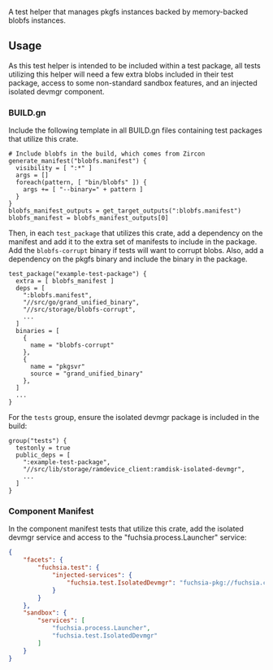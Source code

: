 
A test helper that manages pkgfs instances backed by memory-backed blobfs instances.

## Usage

As this test helper is intended to be included within a test package, all tests
utilizing this helper will need a few extra blobs included in their test
package, access to some non-standard sandbox features, and an injected isolated
devmgr component.

### BUILD.gn

Include the following template in all BUILD.gn files containing test packages
that utilize this crate.

```
# Include blobfs in the build, which comes from Zircon
generate_manifest("blobfs.manifest") {
  visibility = [ ":*" ]
  args = []
  foreach(pattern, [ "bin/blobfs" ]) {
    args += [ "--binary=" + pattern ]
  }
}
blobfs_manifest_outputs = get_target_outputs(":blobfs.manifest")
blobfs_manifest = blobfs_manifest_outputs[0]
```

Then, in each `test_package` that utilizes this crate, add a dependency on the
manifest and add it to the extra set of manifests to include in the package. Add
the `blobfs-corrupt` binary if tests will want to corrupt blobs. Also, add a
dependency on the pkgfs binary and include the binary in the package.

```
test_package("example-test-package") {
  extra = [ blobfs_manifest ]
  deps = [
    ":blobfs.manifest",
    "//src/go/grand_unified_binary",
    "//src/storage/blobfs-corrupt",
    ...
  ]
  binaries = [
    {
      name = "blobfs-corrupt"
    },
    {
      name = "pkgsvr"
      source = "grand_unified_binary"
    },
  ]
  ...
}
```

For the `tests` group, ensure the isolated devmgr package is included in the
build:

```
group("tests") {
  testonly = true
  public_deps = [
    ":example-test-package",
    "//src/lib/storage/ramdevice_client:ramdisk-isolated-devmgr",
    ...
  ]
}
```

### Component Manifest

In the component manifest tests that utilize this crate, add the isolated devmgr
service and access to the "fuchsia.process.Launcher" service:

```json
{
    "facets": {
        "fuchsia.test": {
            "injected-services": {
                "fuchsia.test.IsolatedDevmgr": "fuchsia-pkg://fuchsia.com/ramdisk-isolated-devmgr#meta/ramdisk-isolated-devmgr.cmx"
            }
        }
    },
    "sandbox": {
        "services": [
            "fuchsia.process.Launcher",
            "fuchsia.test.IsolatedDevmgr"
        ]
    }
}
```
